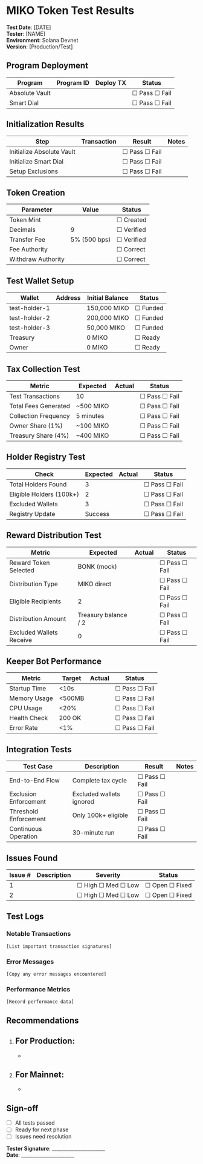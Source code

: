 # MIKO Token Test Results

**Test Date**: [DATE]  
**Tester**: [NAME]  
**Environment**: Solana Devnet  
**Version**: [Production/Test]

## Program Deployment

| Program | Program ID | Deploy TX | Status |
|---------|------------|-----------|---------|
| Absolute Vault | | | ☐ Pass ☐ Fail |
| Smart Dial | | | ☐ Pass ☐ Fail |

## Initialization Results

| Step | Transaction | Result | Notes |
|------|-------------|---------|-------|
| Initialize Absolute Vault | | ☐ Pass ☐ Fail | |
| Initialize Smart Dial | | ☐ Pass ☐ Fail | |
| Setup Exclusions | | ☐ Pass ☐ Fail | |

## Token Creation

| Parameter | Value | Status |
|-----------|-------|---------|
| Token Mint | | ☐ Created |
| Decimals | 9 | ☐ Verified |
| Transfer Fee | 5% (500 bps) | ☐ Verified |
| Fee Authority | | ☐ Correct |
| Withdraw Authority | | ☐ Correct |

## Test Wallet Setup

| Wallet | Address | Initial Balance | Status |
|--------|---------|-----------------|---------|
| test-holder-1 | | 150,000 MIKO | ☐ Funded |
| test-holder-2 | | 200,000 MIKO | ☐ Funded |
| test-holder-3 | | 50,000 MIKO | ☐ Funded |
| Treasury | | 0 MIKO | ☐ Ready |
| Owner | | 0 MIKO | ☐ Ready |

## Tax Collection Test

| Metric | Expected | Actual | Status |
|--------|----------|--------|---------|
| Test Transactions | 10 | | ☐ Pass ☐ Fail |
| Total Fees Generated | ~500 MIKO | | ☐ Pass ☐ Fail |
| Collection Frequency | 5 minutes | | ☐ Pass ☐ Fail |
| Owner Share (1%) | ~100 MIKO | | ☐ Pass ☐ Fail |
| Treasury Share (4%) | ~400 MIKO | | ☐ Pass ☐ Fail |

## Holder Registry Test

| Check | Expected | Actual | Status |
|-------|----------|--------|---------|
| Total Holders Found | 3 | | ☐ Pass ☐ Fail |
| Eligible Holders (100k+) | 2 | | ☐ Pass ☐ Fail |
| Excluded Wallets | 3 | | ☐ Pass ☐ Fail |
| Registry Update | Success | | ☐ Pass ☐ Fail |

## Reward Distribution Test

| Metric | Expected | Actual | Status |
|--------|----------|--------|---------|
| Reward Token Selected | BONK (mock) | | ☐ Pass ☐ Fail |
| Distribution Type | MIKO direct | | ☐ Pass ☐ Fail |
| Eligible Recipients | 2 | | ☐ Pass ☐ Fail |
| Distribution Amount | Treasury balance / 2 | | ☐ Pass ☐ Fail |
| Excluded Wallets Receive | 0 | | ☐ Pass ☐ Fail |

## Keeper Bot Performance

| Metric | Target | Actual | Status |
|--------|--------|--------|---------|
| Startup Time | <10s | | ☐ Pass ☐ Fail |
| Memory Usage | <500MB | | ☐ Pass ☐ Fail |
| CPU Usage | <20% | | ☐ Pass ☐ Fail |
| Health Check | 200 OK | | ☐ Pass ☐ Fail |
| Error Rate | <1% | | ☐ Pass ☐ Fail |

## Integration Tests

| Test Case | Description | Result | Notes |
|-----------|-------------|---------|-------|
| End-to-End Flow | Complete tax cycle | ☐ Pass ☐ Fail | |
| Exclusion Enforcement | Excluded wallets ignored | ☐ Pass ☐ Fail | |
| Threshold Enforcement | Only 100k+ eligible | ☐ Pass ☐ Fail | |
| Continuous Operation | 30-minute run | ☐ Pass ☐ Fail | |

## Issues Found

| Issue # | Description | Severity | Status |
|---------|-------------|----------|---------|
| 1 | | ☐ High ☐ Med ☐ Low | ☐ Open ☐ Fixed |
| 2 | | ☐ High ☐ Med ☐ Low | ☐ Open ☐ Fixed |

## Test Logs

### Notable Transactions
```
[List important transaction signatures]
```

### Error Messages
```
[Copy any error messages encountered]
```

### Performance Metrics
```
[Record performance data]
```

## Recommendations

1. **For Production**:
   - 
   - 

2. **For Mainnet**:
   - 
   - 

## Sign-off

- ☐ All tests passed
- ☐ Ready for next phase
- ☐ Issues need resolution

**Tester Signature**: ______________________  
**Date**: ______________________